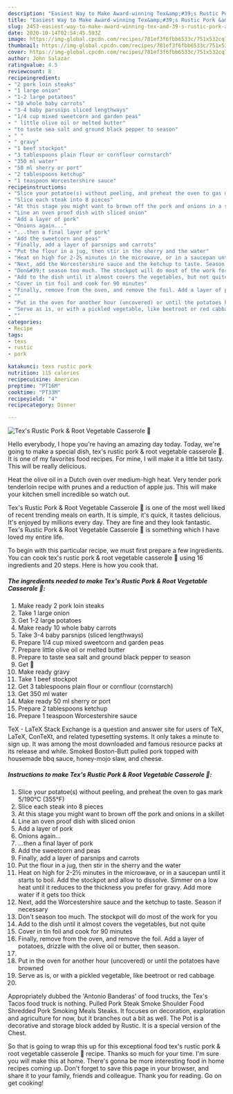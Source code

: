 ```yaml
---
description: "Easiest Way to Make Award-winning Tex&amp;#39;s Rustic Pork &amp;amp; Root Vegetable Casserole 🐷"
title: "Easiest Way to Make Award-winning Tex&amp;#39;s Rustic Pork &amp;amp; Root Vegetable Casserole 🐷"
slug: 2453-easiest-way-to-make-award-winning-tex-and-39-s-rustic-pork-and-amp-root-vegetable-casserole
date: 2020-10-14T02:54:45.593Z
image: https://img-global.cpcdn.com/recipes/781ef3f6fbb6533c/751x532cq70/texs-rustic-pork-root-vegetable-casserole-🐷-recipe-main-photo.jpg
thumbnail: https://img-global.cpcdn.com/recipes/781ef3f6fbb6533c/751x532cq70/texs-rustic-pork-root-vegetable-casserole-🐷-recipe-main-photo.jpg
cover: https://img-global.cpcdn.com/recipes/781ef3f6fbb6533c/751x532cq70/texs-rustic-pork-root-vegetable-casserole-🐷-recipe-main-photo.jpg
author: John Salazar
ratingvalue: 4.5
reviewcount: 8
recipeingredient:
- "2 pork loin steaks"
- "1 large onion"
- "1-2 large potatoes"
- "10 whole baby carrots"
- "3-4 baby parsnips sliced lengthways"
- "1/4 cup mixed sweetcorn and garden peas"
- " little olive oil or melted butter"
- "to taste sea salt and ground black pepper to season"
- " "
- " gravy"
- "1 beef stockpot"
- "3 tablespoons plain flour or cornflour cornstarch"
- "350 ml water"
- "50 ml sherry or port"
- "2 tablespoons ketchup"
- "1 teaspoon Worcestershire sauce"
recipeinstructions:
- "Slice your potatoe(s) without peeling, and preheat the oven to gas mark 5/190°C (355°F)"
- "Slice each steak into 8 pieces"
- "At this stage you might want to brown off the pork and onions in a skillet"
- "Line an oven proof dish with sliced onion"
- "Add a layer of pork"
- "Onions again..."
- "...then a final layer of pork"
- "Add the sweetcorn and peas"
- "Finally, add a layer of parsnips and carrots"
- "Put the flour in a jug, then stir in the sherry and the water"
- "Heat on high for 2-2½ minutes in the microwave, or in a saucepan until it starts to boil. Add the stockpot and allow to dissolve. Simmer on a low heat until it reduces to the thickness you prefer for gravy. Add more water if it gets too thick"
- "Next, add the Worcestershire sauce and the ketchup to taste. Season if necessary"
- "Don&#39;t season too much. The stockpot will do most of the work for you"
- "Add to the dish until it almost covers the vegetables, but not quite"
- "Cover in tin foil and cook for 90 minutes"
- "Finally, remove from the oven, and remove the foil. Add a layer of potatoes, drizzle with the olive oil or butter, then season."
- ""
- "Put in the oven for another hour (uncovered) or until the potatoes have browned"
- "Serve as is, or with a pickled vegetable, like beetroot or red cabbage"
- ""
categories:
- Recipe
tags:
- texs
- rustic
- pork

katakunci: texs rustic pork 
nutrition: 115 calories
recipecuisine: American
preptime: "PT16M"
cooktime: "PT33M"
recipeyield: "4"
recipecategory: Dinner

---
```



![Tex&#39;s Rustic Pork &amp; Root Vegetable Casserole 🐷](https://img-global.cpcdn.com/recipes/781ef3f6fbb6533c/751x532cq70/texs-rustic-pork-root-vegetable-casserole-🐷-recipe-main-photo.jpg)

Hello everybody, I hope you're having an amazing day today. Today, we're going to make a special dish, tex&#39;s rustic pork &amp; root vegetable casserole 🐷. It is one of my favorites food recipes. For mine, I will make it a little bit tasty. This will be really delicious.

Heat the olive oil in a Dutch oven over medium-high heat. Very tender pork tenderloin recipe with prunes and a reduction of apple jus. This will make your kitchen smell incredible so watch out.

Tex&#39;s Rustic Pork &amp; Root Vegetable Casserole 🐷 is one of the most well liked of recent trending meals on earth. It is simple, it's quick, it tastes delicious. It's enjoyed by millions every day. They are fine and they look fantastic. Tex&#39;s Rustic Pork &amp; Root Vegetable Casserole 🐷 is something which I have loved my entire life.


To begin with this particular recipe, we must first prepare a few ingredients. You can cook tex&#39;s rustic pork &amp; root vegetable casserole 🐷 using 16 ingredients and 20 steps. Here is how you cook that.

<!--inarticleads1-->

##### The ingredients needed to make Tex&#39;s Rustic Pork &amp; Root Vegetable Casserole 🐷:

1. Make ready 2 pork loin steaks
1. Take 1 large onion
1. Get 1-2 large potatoes
1. Make ready 10 whole baby carrots
1. Take 3-4 baby parsnips (sliced lengthways)
1. Prepare 1/4 cup mixed sweetcorn and garden peas
1. Prepare  little olive oil or melted butter
1. Prepare to taste sea salt and ground black pepper to season
1. Get  🔽
1. Make ready  gravy
1. Take 1 beef stockpot
1. Get 3 tablespoons plain flour or cornflour (cornstarch)
1. Get 350 ml water
1. Make ready 50 ml sherry or port
1. Prepare 2 tablespoons ketchup
1. Prepare 1 teaspoon Worcestershire sauce


TeX - LaTeX Stack Exchange is a question and answer site for users of TeX, LaTeX, ConTeXt, and related typesetting systems. It only takes a minute to sign up. It was among the most downloaded and famous resource packs at its release and while. Smoked Boston-Butt pulled pork topped with housemade bbq sauce, honey-mojo slaw, and cheese. 

<!--inarticleads2-->

##### Instructions to make Tex&#39;s Rustic Pork &amp; Root Vegetable Casserole 🐷:

1. Slice your potatoe(s) without peeling, and preheat the oven to gas mark 5/190°C (355°F)
1. Slice each steak into 8 pieces
1. At this stage you might want to brown off the pork and onions in a skillet
1. Line an oven proof dish with sliced onion
1. Add a layer of pork
1. Onions again...
1. ...then a final layer of pork
1. Add the sweetcorn and peas
1. Finally, add a layer of parsnips and carrots
1. Put the flour in a jug, then stir in the sherry and the water
1. Heat on high for 2-2½ minutes in the microwave, or in a saucepan until it starts to boil. Add the stockpot and allow to dissolve. Simmer on a low heat until it reduces to the thickness you prefer for gravy. Add more water if it gets too thick
1. Next, add the Worcestershire sauce and the ketchup to taste. Season if necessary
1. Don&#39;t season too much. The stockpot will do most of the work for you
1. Add to the dish until it almost covers the vegetables, but not quite
1. Cover in tin foil and cook for 90 minutes
1. Finally, remove from the oven, and remove the foil. Add a layer of potatoes, drizzle with the olive oil or butter, then season.
1. 
1. Put in the oven for another hour (uncovered) or until the potatoes have browned
1. Serve as is, or with a pickled vegetable, like beetroot or red cabbage
1. 


Appropriately dubbed the &#39;Antonio Banderas&#39; of food trucks, the Tex&#39;s Tacos food truck is nothing. Pulled Pork Steak Smoke Shoulder Food Shredded Pork Smoking Meals Steaks. It focuses on decoration, exploration and agriculture for now, but it branches out a bit as well. The Pot is a decorative and storage block added by Rustic. It is a special version of the Chest. 

So that is going to wrap this up for this exceptional food tex&#39;s rustic pork &amp; root vegetable casserole 🐷 recipe. Thanks so much for your time. I'm sure you will make this at home. There's gonna be more interesting food in home recipes coming up. Don't forget to save this page in your browser, and share it to your family, friends and colleague. Thank you for reading. Go on get cooking!
